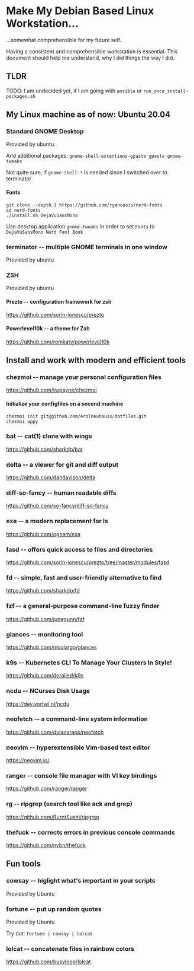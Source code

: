 # Make My Debian Based Linux Workstation...
...somewhat comprehensible for my future self.

Having a consistent and comprehensible workstation is essential.
This document should help me understand, why I did things the way I did.


## TLDR
TODO: I am undecided yet, if I am going with `ansible` or `run_once_install-packages.sh`


## My Linux machine as of now: Ubuntu 20.04


### Standard GNOME Desktop
Provided by ubuntu.

And additional packages:
`gnome-shell-extentions-gpaste gpaste gnome-tweaks`

Not quite sure, if `gnome-shell-*` is needed since I switched over to terminator


#### Fonts
```
git clone --depth 1 https://github.com/ryanoasis/nerd-fonts
cd nerd-fonts
./install.sh DejaVuSansMono
```
Use desktop application `gnome-tweaks` in order to set `Fonts` to
`DejaVuSansMono Nerd Font Book`


### terminator -- multiple GNOME terminals in one window
Provided by ubuntu


### ZSH
Provided by ubuntu


#### Prezto -- configuration framework for zsh
https://github.com/sorin-ionescu/prezto

#### Powerlevel10k -- a theme for Zsh
https://github.com/romkatv/powerlevel10k


## Install and work with modern and efficient tools
### chezmoi -- manage your personal configuration files
https://github.com/twpayne/chezmoi

#### Initialize your configfiles on a second machine
```
chezmoi init git@github.com/erolneuhauss/dotfiles.git
chezmoi appy
```
### bat -- cat(1) clone with wings
https://github.com/sharkdp/bat


### delta -- a viewer for git and diff output
https://github.com/dandavison/delta


### diff-so-fancy -- human readable diffs
https://github.com/so-fancy/diff-so-fancy


### exa -- a modern replacement for ls
https://github.com/ogham/exa


### fasd -- offers quick access to files and directories
https://github.com/sorin-ionescu/prezto/tree/master/modules/fasd


### fd -- simple, fast and user-friendly alternative to find
https://github.com/sharkdp/fd


### fzf -- a general-purpose command-line fuzzy finder
https://github.com/junegunn/fzf


### glances -- monitoring tool
https://github.com/nicolargo/glances


### k9s -- Kubernetes CLI To Manage Your Clusters In Style!
https://github.com/derailed/k9s


### ncdu -- NCurses Disk Usage
https://dev.yorhel.nl/ncdu


### neofetch -- a command-line system information
https://github.com/dylanaraps/neofetch


### neovim -- hyperextensible Vim-based text editor
https://neovim.io/


### ranger -- console file manager with VI key bindings
https://github.com/ranger/ranger


### rg -- ripgrep (search tool like ack and grep)
https://github.com/BurntSushi/ripgrep


### thefuck -- corrects errors in previous console commands
https://github.com/nvbn/thefuck


## Fun tools
### cowsay -- higlight what's important in your scripts
Provided by Ubuntu


### fortune -- put up random quotes
Provided by Ubuntu

Try out: `fortune | cowsay | lolcat`


### lolcat -- concatenate files in rainbow colors
https://github.com/busyloop/lolcat
